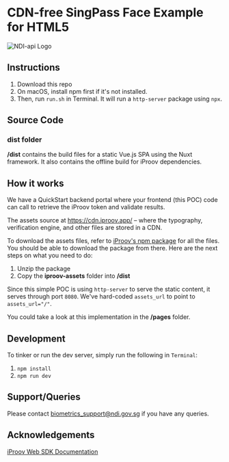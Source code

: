 # CDN-free SingPass Face Example for HTML5

![NDI-api Logo](https://www.ndi-api.gov.sg/assets/img/ndi-api-logo.png)

## Instructions

1. Download this repo
2. On macOS, install npm first if it's not installed.
3. Then, run `run.sh` in Terminal. It will run a `http-server` package using `npx`.

## Source Code

### dist folder 

**/dist** contains the build files for a static Vue.js SPA using the Nuxt framework. It also contains the offline build for iProov dependencies.

## How it works

We have a QuickStart backend portal where your frontend (this POC) code can call to retrieve the iProov token and validate results.

The assets source at https://cdn.iproov.app/ – where the typography, verification engine, and other files are stored in a CDN.

To download the assets files, refer to [iProov's npm package](https://www.jsdelivr.com/package/npm/@iproov/web) for all the files. You should be able to download the package from there. Here are the next steps on what you need to do:

1. Unzip the package
2. Copy the **iproov-assets** folder into **/dist**

Since this simple POC is using `http-server` to serve the static content, it serves through port `8080`. We've hard-coded `assets_url` to point to `assets_url="/"`.

You could take a look at this implementation in the **/pages** folder.

## Development

To tinker or run the dev server, simply run the following in `Terminal`:

1. `npm install`
2. `npm run dev`

## Support/Queries

Please contact biometrics_support@ndi.gov.sg if you have any queries.

## Acknowledgements

[iProov Web SDK Documentation](https://github.com/iProov/web)
